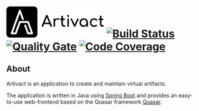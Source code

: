 # <img src="https://raw.githubusercontent.com/arassec/artivact/main/frontend/src/assets/artivact_logo_text.png" width="256"> [![Build Status](https://github.com/arassec/artivact/workflows/Build/badge.svg?branch=main)](https://github.com/arassec/artivact/actions?query=workflow%3ABuild)  [![Quality Gate](https://img.shields.io/sonar/quality_gate/arassec_artivact?server=http%3A%2F%2Fsonarcloud.io)](https://sonarcloud.io/dashboard?id=arassec_artivact) [![Code Coverage](https://img.shields.io/sonar/coverage/arassec_artivact?server=http%3A%2F%2Fsonarcloud.io)](https://sonarcloud.io/component_measures?id=arassec_artivact&metric=coverage&view=treemap)

## About

Artivact is an application to create and maintain virtual artifacts. 

The application is written in Java using [Spring Boot](https://spring.io/projects/spring-boot) and provides an easy-to-use web-frontend based on the Quasar framework [Quasar](https://quasar.dev/).
